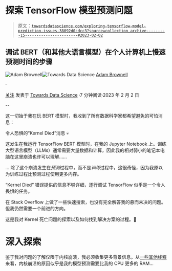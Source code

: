 # 探索 TensorFlow 模型预测问题

> 原文：[`towardsdatascience.com/exploring-tensorflow-model-prediction-issues-38092d0cdcc3?source=collection_archive---------15-----------------------#2023-02-02`](https://towardsdatascience.com/exploring-tensorflow-model-prediction-issues-38092d0cdcc3?source=collection_archive---------15-----------------------#2023-02-02)

## 调试 BERT（和其他大语言模型）在个人计算机上慢速预测时间的步骤

[](https://adam1brownell.medium.com/?source=post_page-----38092d0cdcc3--------------------------------)![Adam Brownell](https://adam1brownell.medium.com/?source=post_page-----38092d0cdcc3--------------------------------)[](https://towardsdatascience.com/?source=post_page-----38092d0cdcc3--------------------------------)![Towards Data Science](https://towardsdatascience.com/?source=post_page-----38092d0cdcc3--------------------------------) [Adam Brownell](https://adam1brownell.medium.com/?source=post_page-----38092d0cdcc3--------------------------------)

·

[关注](https://medium.com/m/signin?actionUrl=https%3A%2F%2Fmedium.com%2F_%2Fsubscribe%2Fuser%2F2479b1fc8999&operation=register&redirect=https%3A%2F%2Ftowardsdatascience.com%2Fexploring-tensorflow-model-prediction-issues-38092d0cdcc3&user=Adam+Brownell&userId=2479b1fc8999&source=post_page-2479b1fc8999----38092d0cdcc3---------------------post_header-----------) 发表于 [Towards Data Science](https://towardsdatascience.com/?source=post_page-----38092d0cdcc3--------------------------------) ·7 分钟阅读·2023 年 2 月 2 日[](https://medium.com/m/signin?actionUrl=https%3A%2F%2Fmedium.com%2F_%2Fvote%2Ftowards-data-science%2F38092d0cdcc3&operation=register&redirect=https%3A%2F%2Ftowardsdatascience.com%2Fexploring-tensorflow-model-prediction-issues-38092d0cdcc3&user=Adam+Brownell&userId=2479b1fc8999&source=-----38092d0cdcc3---------------------clap_footer-----------)

--

[](https://medium.com/m/signin?actionUrl=https%3A%2F%2Fmedium.com%2F_%2Fbookmark%2Fp%2F38092d0cdcc3&operation=register&redirect=https%3A%2F%2Ftowardsdatascience.com%2Fexploring-tensorflow-model-prediction-issues-38092d0cdcc3&source=-----38092d0cdcc3---------------------bookmark_footer-----------)

这一切始于我在玩 BERT 模型时，我收到了所有数据科学家都希望避免的可怕消息：

令人恐惧的“Kernel Died”消息 💀

这发生在我运行 TensorFlow BERT 模型时，在我的 Jupyter Notebook 上。训练大型语言模型（LLMs）通常需要大量数据和计算，因此我的相对弱小的笔记本电脑在这里崩溃也许可以理解……

… 除了这个崩溃发生在*预测*过程中，而不是*训练*过程中，这很奇怪，因为我原以为训练过程比预测过程使用更多内存。

“Kernel Died” 错误提供的信息不够详细，逐行调试 TensorFlow 似乎是一个令人畏惧的任务。

在 Stack Overflow 上做了一些快速搜索，也没有完全解答我的悬而未决的问题。但我仍然需要一个前进的方向。

这是我对 Kernel 死亡问题的探索以及如何找到解决方案的过程。🚀

# 深入探索

鉴于我对问题的了解仅限于内核崩溃，我必须收集更多背景信息。从[一些其他线程](https://stackoverflow.com/questions/39328658/how-to-debug-dying-jupyter-python3-kernel)来看，内核崩溃的原因似乎是我的模型预测需要比我的 CPU 更多的 RAM…
